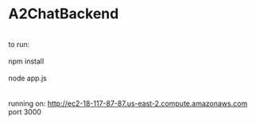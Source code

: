 ﻿# A2ChatBackend
<br> to run: </br> 
<br> npm install </br> 
<br> node app.js </br>  
<br> running on: http://ec2-18-117-87-87.us-east-2.compute.amazonaws.com port 3000 </br> 

